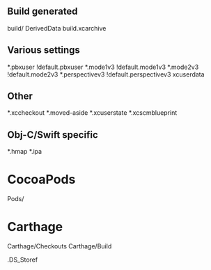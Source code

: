 ## Build generated
build/
DerivedData
build.xcarchive

## Various settings
*.pbxuser
!default.pbxuser
*.mode1v3
!default.mode1v3
*.mode2v3
!default.mode2v3
*.perspectivev3
!default.perspectivev3
xcuserdata

## Other
*.xccheckout
*.moved-aside
*.xcuserstate
*.xcscmblueprint

## Obj-C/Swift specific
*.hmap
*.ipa

# CocoaPods
Pods/

# Carthage
Carthage/Checkouts
Carthage/Build

.DS_Storef
